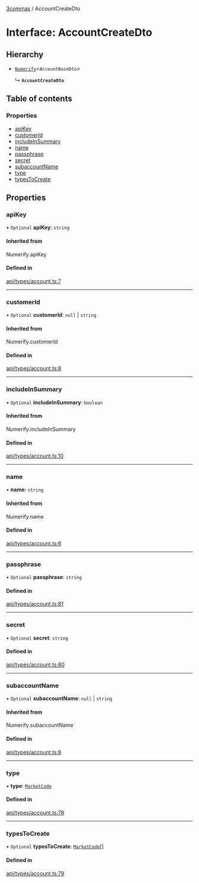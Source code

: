 [3commas](../README.md) / AccountCreateDto

# Interface: AccountCreateDto

## Hierarchy

- [`Numerify`](../README.md#numerify)\<`AccountBaseDto`\>

  ↳ **`AccountCreateDto`**

## Table of contents

### Properties

- [apiKey](AccountCreateDto.md#apikey)
- [customerId](AccountCreateDto.md#customerid)
- [includeInSummary](AccountCreateDto.md#includeinsummary)
- [name](AccountCreateDto.md#name)
- [passphrase](AccountCreateDto.md#passphrase)
- [secret](AccountCreateDto.md#secret)
- [subaccountName](AccountCreateDto.md#subaccountname)
- [type](AccountCreateDto.md#type)
- [typesToCreate](AccountCreateDto.md#typestocreate)

## Properties

### apiKey

• `Optional` **apiKey**: `string`

#### Inherited from

Numerify.apiKey

#### Defined in

[api/types/account.ts:7](https://github.com/ozum/3commas/blob/5966e5c/src/api/types/account.ts#L7)

---

### customerId

• `Optional` **customerId**: `null` \| `string`

#### Inherited from

Numerify.customerId

#### Defined in

[api/types/account.ts:8](https://github.com/ozum/3commas/blob/5966e5c/src/api/types/account.ts#L8)

---

### includeInSummary

• `Optional` **includeInSummary**: `boolean`

#### Inherited from

Numerify.includeInSummary

#### Defined in

[api/types/account.ts:10](https://github.com/ozum/3commas/blob/5966e5c/src/api/types/account.ts#L10)

---

### name

• **name**: `string`

#### Inherited from

Numerify.name

#### Defined in

[api/types/account.ts:6](https://github.com/ozum/3commas/blob/5966e5c/src/api/types/account.ts#L6)

---

### passphrase

• `Optional` **passphrase**: `string`

#### Defined in

[api/types/account.ts:81](https://github.com/ozum/3commas/blob/5966e5c/src/api/types/account.ts#L81)

---

### secret

• `Optional` **secret**: `string`

#### Defined in

[api/types/account.ts:80](https://github.com/ozum/3commas/blob/5966e5c/src/api/types/account.ts#L80)

---

### subaccountName

• `Optional` **subaccountName**: `null` \| `string`

#### Inherited from

Numerify.subaccountName

#### Defined in

[api/types/account.ts:9](https://github.com/ozum/3commas/blob/5966e5c/src/api/types/account.ts#L9)

---

### type

• **type**: [`MarketCode`](../README.md#marketcode)

#### Defined in

[api/types/account.ts:78](https://github.com/ozum/3commas/blob/5966e5c/src/api/types/account.ts#L78)

---

### typesToCreate

• `Optional` **typesToCreate**: [`MarketCode`](../README.md#marketcode)[]

#### Defined in

[api/types/account.ts:79](https://github.com/ozum/3commas/blob/5966e5c/src/api/types/account.ts#L79)

